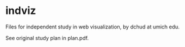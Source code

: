indviz
======

Files for independent study in web visualization, by dchud at umich edu.

See original study plan in plan.pdf.
